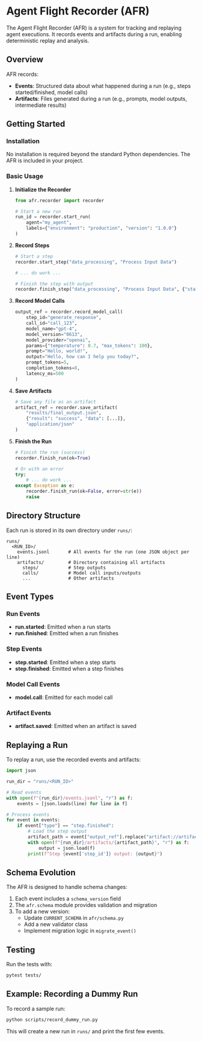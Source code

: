 # Agent Flight Recorder (AFR)

The Agent Flight Recorder (AFR) is a system for tracking and replaying agent executions. It records events and artifacts during a run, enabling deterministic replay and analysis.

## Overview

AFR records:
- **Events**: Structured data about what happened during a run (e.g., steps started/finished, model calls)
- **Artifacts**: Files generated during a run (e.g., prompts, model outputs, intermediate results)

## Getting Started

### Installation

No installation is required beyond the standard Python dependencies. The AFR is included in your project.

### Basic Usage

1. **Initialize the Recorder**

   ```python
   from afr.recorder import recorder
   
   # Start a new run
   run_id = recorder.start_run(
       agent="my_agent",
       labels={"environment": "production", "version": "1.0.0"}
   )
   ```

2. **Record Steps**

   ```python
   # Start a step
   recorder.start_step("data_processing", "Process Input Data")
   
   # ... do work ...
   
   # Finish the step with output
   recorder.finish_step("data_processing", "Process Input Data", {"status": "success", "items_processed": 42})
   ```

3. **Record Model Calls**

   ```python
   output_ref = recorder.record_model_call(
       step_id="generate_response",
       call_id="call_123",
       model_name="gpt-4",
       model_version="0613",
       model_provider="openai",
       params={"temperature": 0.7, "max_tokens": 100},
       prompt="Hello, world!",
       output="Hello, how can I help you today?",
       prompt_tokens=5,
       completion_tokens=8,
       latency_ms=500
   )
   ```

4. **Save Artifacts**

   ```python
   # Save any file as an artifact
   artifact_ref = recorder.save_artifact(
       "results/final_output.json",
       {"result": "success", "data": [...]},
       "application/json"
   )
   ```

5. **Finish the Run**

   ```python
   # Finish the run (success)
   recorder.finish_run(ok=True)
   
   # Or with an error
   try:
       # ... do work ...
   except Exception as e:
       recorder.finish_run(ok=False, error=str(e))
       raise
   ```

## Directory Structure

Each run is stored in its own directory under `runs/`:

```
runs/
  <RUN_ID>/
    events.jsonl       # All events for the run (one JSON object per line)
    artifacts/         # Directory containing all artifacts
      steps/           # Step outputs
      calls/           # Model call inputs/outputs
      ...              # Other artifacts
```

## Event Types

### Run Events

- **run.started**: Emitted when a run starts
- **run.finished**: Emitted when a run finishes

### Step Events

- **step.started**: Emitted when a step starts
- **step.finished**: Emitted when a step finishes

### Model Call Events

- **model.call**: Emitted for each model call

### Artifact Events

- **artifact.saved**: Emitted when an artifact is saved

## Replaying a Run

To replay a run, use the recorded events and artifacts:

```python
import json

run_dir = "runs/<RUN_ID>"

# Read events
with open(f"{run_dir}/events.jsonl", "r") as f:
    events = [json.loads(line) for line in f]

# Process events
for event in events:
    if event["type"] == "step.finished":
        # Load the step output
        artifact_path = event["output_ref"].replace("artifact://artifacts/", "")
        with open(f"{run_dir}/artifacts/{artifact_path}", "r") as f:
            output = json.load(f)
        print(f"Step {event['step_id']} output: {output}")
```

## Schema Evolution

The AFR is designed to handle schema changes:

1. Each event includes a `schema_version` field
2. The `afr.schema` module provides validation and migration
3. To add a new version:
   - Update `CURRENT_SCHEMA` in `afr/schema.py`
   - Add a new validator class
   - Implement migration logic in `migrate_event()`

## Testing

Run the tests with:

```bash
pytest tests/
```

## Example: Recording a Dummy Run

To record a sample run:

```bash
python scripts/record_dummy_run.py
```

This will create a new run in `runs/` and print the first few events.
